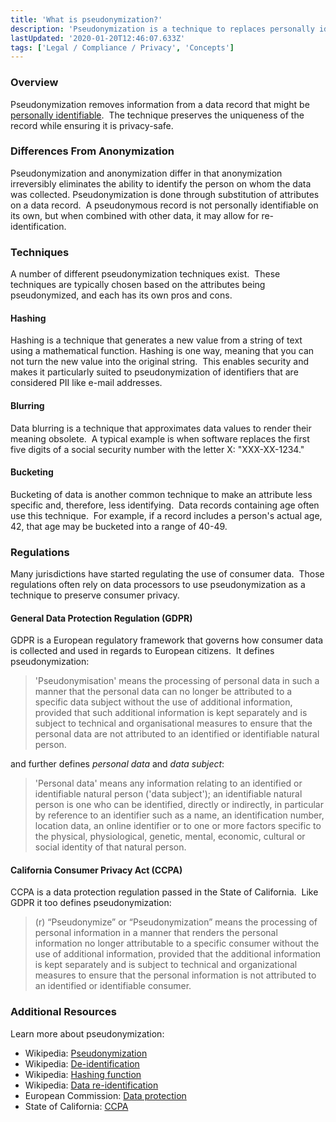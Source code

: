 ```yaml
---
title: 'What is pseudonymization?'
description: 'Pseudonymization is a technique to replaces personally identifiable information from a data record with artificial identifiers that are privacy safe'
lastUpdated: '2020-01-20T12:46:07.633Z'
tags: ['Legal / Compliance / Privacy', 'Concepts']
---
```

### Overview

Pseudonymization removes information from a data record that might be [personally identifiable](https://kb.narrative.io/what-is-personally-identifiable-information-pii).  The technique preserves the uniqueness of the record while ensuring it is privacy-safe.  

### Differences From Anonymization

Pseudonymization and anonymization differ in that anonymization irreversibly eliminates the ability to identify the person on whom the data was collected. Pseudonymization is done through substitution of attributes on a data record.  A pseudonymous record is not personally identifiable on its own, but when combined with other data, it may allow for re-identification.

### Techniques

A number of different pseudonymization techniques exist.  These techniques are typically chosen based on the attributes being pseudonymized, and each has its own pros and cons.

#### Hashing

Hashing is a technique that generates a new value from a string of text using a mathematical function. Hashing is one way, meaning that you can not turn the new value into the original string.  This enables security and makes it particularly suited to pseudonymization of identifiers that are considered PII like e-mail addresses. 

#### Blurring

Data blurring is a technique that approximates data values to render their meaning obsolete.  A typical example is when software replaces the first five digits of a social security number with the letter X: "XXX-XX-1234."

#### Bucketing

Bucketing of data is another common technique to make an attribute less specific and, therefore, less identifying.  Data records containing age often use this technique.  For example, if a record includes a person's actual age, 42, that age may be bucketed into a range of 40-49.

### Regulations

Many jurisdictions have started regulating the use of consumer data.  Those regulations often rely on data processors to use pseudonymization as a technique to preserve consumer privacy.

#### General Data Protection Regulation (GDPR)

GDPR is a European regulatory framework that governs how consumer data is collected and used in regards to European citizens.  It defines pseudonymization:

> 'Pseudonymisation' means the processing of personal data in such a manner that the personal data can no longer be attributed to a specific data subject without the use of additional information, provided that such additional information is kept separately and is subject to technical and organisational measures to ensure that the personal data are not attributed to an identified or identifiable natural person.

and further defines _personal data_ and _data subject_:

> 'Personal data' means any information relating to an identified or identifiable natural person ('data subject'); an identifiable natural person is one who can be identified, directly or indirectly, in particular by reference to an identifier such as a name, an identification number, location data, an online identifier or to one or more factors specific to the physical, physiological, genetic, mental, economic, cultural or social identity of that natural person.

#### California Consumer Privacy Act (CCPA)

CCPA is a data protection regulation passed in the State of California.  Like GDPR it too defines pseudonymization:

> (r) “Pseudonymize” or “Pseudonymization” means the processing of personal information in a manner that renders the personal information no longer attributable to a specific consumer without the use of additional information, provided that the additional information is kept separately and is subject to technical and organizational measures to ensure that the personal information is not attributed to an identified or identifiable consumer.

### Additional Resources

Learn more about pseudonymization:

*   Wikipedia: [Pseudonymization](https://en.wikipedia.org/wiki/Pseudonymization)
*   Wikipedia: [De-identification](https://en.wikipedia.org/wiki/De-identification)
*   Wikipedia: [Hashing function](https://en.wikipedia.org/wiki/Hash_function)
*   Wikipedia: [Data re-identification](https://en.wikipedia.org/wiki/Data_re-identification)
*   European Commission: [Data protection](https://ec.europa.eu/info/law/law-topic/data-protection_en)
*   State of California: [CCPA](https://oag.ca.gov/privacy/ccpa)
